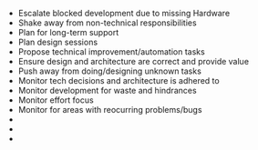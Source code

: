 - Escalate blocked development due to missing Hardware
- Shake away from non-technical responsibilities
- Plan for long-term support
- Plan design sessions
- Propose technical improvement/automation tasks
- Ensure design and architecture are correct and provide value
- Push away from doing/designing unknown tasks
- Monitor tech decisions and architecture is adhered to
- Monitor development for waste and hindrances
- Monitor effort focus
- Monitor for areas with reocurring problems/bugs
-
-
-

